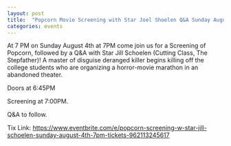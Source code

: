 ```yaml
---
layout: post
title:  "Popcorn Movie Screening with Star Joel Shoelen Q&A Sunday August 4th 7PM"
categories: events
---
```


At 7 PM on Sunday August 4th at 7PM come join us for a Screening of Popcorn, followed by a Q&A with Star Jill Schoelen (Cutting Class, The Stepfather)!
A master of disguise deranged killer begins killing off the college students who are organizing a horror-movie marathon in an abandoned theater.


Doors at 6:45PM

Screening at 7:00PM.

Q&A to follow.

Tix Link: https://www.eventbrite.com/e/popcorn-screening-w-star-jill-schoelen-sunday-august-4th-7pm-tickets-962113245617
